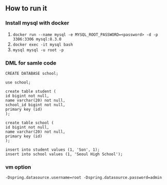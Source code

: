 ## How to run it

### Install mysql with docker
1. ```docker run --name mysql -e MYSQL_ROOT_PASSWORD=<password> -d -p 3306:3306 mysql:8.3.0```
2. ```docker exec -it mysql bash```
3. ```mysql mysql -u root -p```

### DML for samle code
```
CREATE DATABASE school;
```

```mysql
use school;
```

```mysql
create table student (
id bigint not null,
name varchar(20) not null,
school_id bigint not null,
primary key (id)
);
```

```mysql
create table school (
id bigint not null,
name varchar(20) not null,
primary key (id)
);
```
```mysql
insert into student values (1, 'Son', 1);
insert into school values (1, 'Seoul High School');
```

### vm option
```
-Dspring.datasource.username=root -Dspring.datasource.password=admin
```
